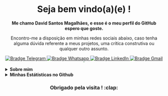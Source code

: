 <!-- <img src="./imgCabecalho.jpg" alt="Parte de Cima" width=100% /> -->

<h1 align="center">
    Seja bem vindo(a)(e) ! 
</h1>
<p align="center">
    <b>Me chamo David Santos Magalhães, e esse é o meu perfil do GitHub espero que goste.</b>
</p>
<p align="center">
    Encontro-me a disposição em minhas redes sociais abaixo, caso tenha alguma dúvida referente a meus projetos, uma crítica construtiva ou qualquer outro assunto.
</p>
<p align="center">
    <a href="https://t.me/daviddsmdv" target="_blank">
        <img src="https://img.shields.io/badge/-Telegram-2CA5E0?logo=telegram&style=for-the-badge&logoColor=white" alt="Bradge Telegram" />
    </a>
    <a href="https://api.whatsapp.com/send?phone=5511970323525" target="_blank">
        <img src="https://img.shields.io/badge/WHATSAPP-25D366?&style=for-the-badge&logo=whatsapp&logoColor=white" alt="Bradge Whatsapp" />
    </a>
    <a href="https://www.linkedin.com/in/david-santos-ab2b7916a/" target="_blank">
        <img src="https://img.shields.io/badge/-LinkedIn-0077B5?logo=linkedin&style=for-the-badge&logoColor=white" alt="Bradge LinkedIn" />
    </a>
    <a href="mailto:davidsm2k@gmail.com" target="_blank">
        <img src="https://img.shields.io/badge/-Gmail-D14836?logo=gmail&style=for-the-badge&logoColor=white" alt="Bradge Gmail" />
    </a>
<a href="https://app.netlify.com/teams/davidsm2k/overview" target="_blank">
<img src="https://imgur.com/oU2eS4c.jpg" style="zoom:27%; alt="Bradge Netlify" /></a></p>


<details>
<summary><b>Sobre mim</b></summary>
<p>Atualmente sou aluno da Generation Brasil no Bootcamp de Desenvolvedor Full Stack Java Jr, onde estou tendo a oportunidade de mudar minha vida e com isso ganhar um grande conhecimento para minha carreira profissional. 
Para acompanhar minhas atividades durante o Bootcamp <a href="https://github.com/davidsm2k/turma19java" >clique aqui</a>.</p>
<p>Experiência Profissional: 4 anos de serviço militar na Força Aérea Brasileira (Mar 2017 / Mar 2021).</p>
<p>Formação Acadêmica: Análise e Desenvolvimento de Sistemas (Jan 2019 / Dez 2020).</p>
<p>Objetivo Atual: Estou a procura de oportunidades para iniciar minha carreira em desenvolvimento de software.</p>
</details>

<details>
    <summary><b>Minhas Estátisticas no Github</b></summary>
    <p align="center">
        <b>Estátistica do Github</b> <br />
        <img src="https://github-readme-stats.vercel.app/api?username=davidsm2k&theme=dark&show_icons=true&include_all_commits=true" alt="Estátisticas Gerais" />
    </p>
    <p align="center">
        <b>As tecnologias utilizadas nos projetos</b> <br />
        <img src="https://github-readme-stats.vercel.app/api/top-langs/?username=davidsm2k&theme=dark" alt="Techs utilizadas nos projetos" />
    </p>
</details>
<h3 align="center">
    <b>Obrigado pela visita ! :clap:</b>
</h3>
<!-- <img src="./imgRodape.jpg" alt="Parte de Baixo" width=100% /> -->